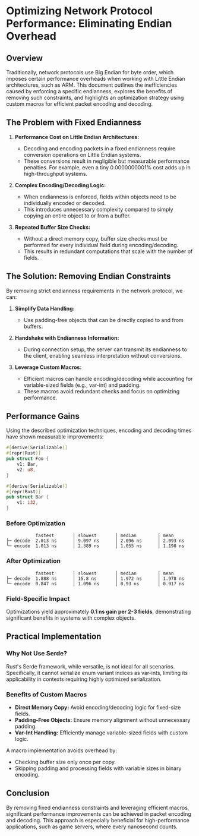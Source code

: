 # Optimizing Network Protocol Performance: Eliminating Endian Overhead

## Overview
Traditionally, network protocols use Big Endian for byte order, which imposes certain performance overheads when working with Little Endian architectures, such as ARM. This document outlines the inefficiencies caused by enforcing a specific endianness, explores the benefits of removing such constraints, and highlights an optimization strategy using custom macros for efficient packet encoding and decoding.

## The Problem with Fixed Endianness

1. **Performance Cost on Little Endian Architectures:**
   - Decoding and encoding packets in a fixed endianness require conversion operations on Little Endian systems.
   - These conversions result in negligible but measurable performance penalties. For example, even a tiny 0.0000000001% cost adds up in high-throughput systems.

2. **Complex Encoding/Decoding Logic:**
   - When endianness is enforced, fields within objects need to be individually encoded or decoded.
   - This introduces unnecessary complexity compared to simply copying an entire object to or from a buffer.

3. **Repeated Buffer Size Checks:**
   - Without a direct memory copy, buffer size checks must be performed for every individual field during encoding/decoding.
   - This results in redundant computations that scale with the number of fields.

## The Solution: Removing Endian Constraints
By removing strict endianness requirements in the network protocol, we can:

1. **Simplify Data Handling:**
   - Use padding-free objects that can be directly copied to and from buffers.

2. **Handshake with Endianness Information:**
   - During connection setup, the server can transmit its endianness to the client, enabling seamless interpretation without conversions.

3. **Leverage Custom Macros:**
   - Efficient macros can handle encoding/decoding while accounting for variable-sized fields (e.g., var-int) and padding.
   - These macros avoid redundant checks and focus on optimizing performance.

## Performance Gains
Using the described optimization techniques, encoding and decoding times have shown measurable improvements:

```rust
#[derive(Serializable)]
#[repr(Rust)]
pub struct Foo {
    v1: Bar,
    v2: u8,
}

#[derive(Serializable)]
#[repr(Rust)]
pub struct Bar {
    v1: i32,
}

```

### Before Optimization
```
           fastest       │ slowest       │ median        │ mean         
├─ decode  2.013 ns      │ 9.097 ns      │ 2.096 ns      │ 2.093 ns     
╰─ encode  1.013 ns      │ 2.389 ns      │ 1.055 ns      │ 1.198 ns     
```

### After Optimization
```
           fastest       │ slowest       │ median        │ mean         
├─ decode  1.888 ns      │ 15.8 ns       │ 1.972 ns      │ 1.978 ns     
╰─ encode  0.847 ns      │ 1.096 ns      │ 0.93 ns       │ 0.917 ns     
```

### Field-Specific Impact
Optimizations yield approximately **0.1 ns gain per 2-3 fields**, demonstrating significant benefits in systems with complex objects.

## Practical Implementation
### Why Not Use Serde?
Rust's Serde framework, while versatile, is not ideal for all scenarios. Specifically, it cannot serialize enum variant indices as var-ints, limiting its applicability in contexts requiring highly optimized serialization.

### Benefits of Custom Macros
- **Direct Memory Copy:** Avoid encoding/decoding logic for fixed-size fields.
- **Padding-Free Objects:** Ensure memory alignment without unnecessary padding.
- **Var-Int Handling:** Efficiently manage variable-sized fields with custom logic.

A macro implementation avoids overhead by:
- Checking buffer size only once per copy.
- Skipping padding and processing fields with variable sizes in binary encoding.

## Conclusion
By removing fixed endianness constraints and leveraging efficient macros, significant performance improvements can be achieved in packet encoding and decoding. This approach is especially beneficial for high-performance applications, such as game servers, where every nanosecond counts.

